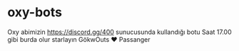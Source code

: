 # oxy-bots
Oxy abimizin https://discord.gg/400 sunucusunda kullandığı botu Saat 17.00 gibi burda olur starlayın GökwOuts ❤️ Passanger
